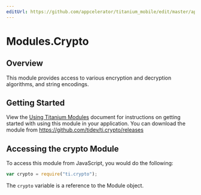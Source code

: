 ```yaml
---
editUrl: https://github.com/appcelerator/titanium_mobile/edit/master/apidoc/CryptoModule.yml
---
```

# Modules.Crypto

<TypeHeader/>

## Overview

This module provides access to various encryption and decryption algorithms, and string encodings.

## Getting Started

View the [Using Titanium Modules](https://titaniumsdk.com/guide/Titanium_SDK/Titanium_SDK_How-tos/Using_Modules/) document for instructions on getting
started with using this module in your application. You can download the module from https://github.com/tidev/ti.crypto/releases

## Accessing the crypto Module

To access this module from JavaScript, you would do the following:

``` javascript
var crypto = require("ti.crypto");
```

The `crypto` variable is a reference to the Module object.

<ApiDocs/>
